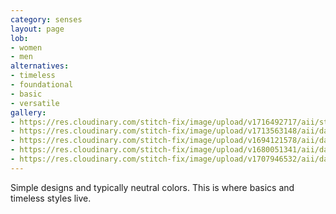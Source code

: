 ```yaml
---
category: senses
layout: page
lob:
- women
- men
alternatives: 
- timeless
- foundational
- basic	
- versatile 
gallery: 
- https://res.cloudinary.com/stitch-fix/image/upload/v1716492717/aii/style_shuffle/May_2024/2023-01-19_Set_A_W_OLD_V9_1x1.jpg
- https://res.cloudinary.com/stitch-fix/image/upload/v1713563148/aii/da_refresh/US_Womens_FixSummer24/2024-02-15_W_OLD_A18_00349_1x1.jpg
- https://res.cloudinary.com/stitch-fix/image/upload/v1694121578/aii/da_refresh/US_Womens_FixFall24/2023-06-21_OLD_W_A05_0149_1x1.jpg
- https://res.cloudinary.com/stitch-fix/image/upload/v1680051341/aii/da_refresh/US_Womens_FixSpring23/22-12-21_Set_A_W_OLD_V7_1x1.jpg
- https://res.cloudinary.com/stitch-fix/image/upload/v1707946532/aii/da_refresh/US_Womens_FixSpring24/2023-11-16_W_OLD_A27_00505_1x1.jpg
---
```



Simple designs and typically neutral colors. This is where basics and timeless styles live.

